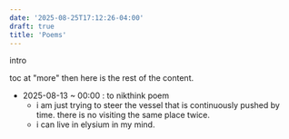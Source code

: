 ```yaml
---
date: '2025-08-25T17:12:26-04:00'
draft: true
title: 'Poems'
---
```

intro

<!--more-->

toc at "more" then here is the rest of the content.

- 2025-08-13 ~ 00:00 : to nikthink poem
    - i am just trying to steer the vessel that is continuously pushed by time.
      there is no visiting the same place twice.
    - i can live in elysium in my mind.
